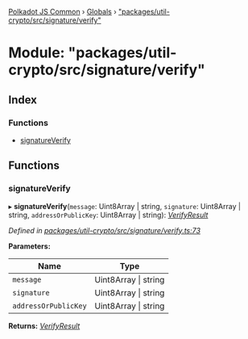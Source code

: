 [Polkadot JS Common](../README.md) › [Globals](../globals.md) › ["packages/util-crypto/src/signature/verify"](_packages_util_crypto_src_signature_verify_.md)

# Module: "packages/util-crypto/src/signature/verify"

## Index

### Functions

* [signatureVerify](_packages_util_crypto_src_signature_verify_.md#signatureverify)

## Functions

###  signatureVerify

▸ **signatureVerify**(`message`: Uint8Array | string, `signature`: Uint8Array | string, `addressOrPublicKey`: Uint8Array | string): *[VerifyResult](../interfaces/_packages_util_crypto_src_types_.verifyresult.md)*

*Defined in [packages/util-crypto/src/signature/verify.ts:73](https://github.com/polkadot-js/common/blob/4111122c/packages/util-crypto/src/signature/verify.ts#L73)*

**Parameters:**

Name | Type |
------ | ------ |
`message` | Uint8Array &#124; string |
`signature` | Uint8Array &#124; string |
`addressOrPublicKey` | Uint8Array &#124; string |

**Returns:** *[VerifyResult](../interfaces/_packages_util_crypto_src_types_.verifyresult.md)*
